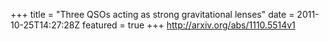 +++
title = "Three QSOs acting as strong gravitational lenses"
date = 2011-10-25T14:27:28Z
featured = true
+++
http://arxiv.org/abs/1110.5514v1